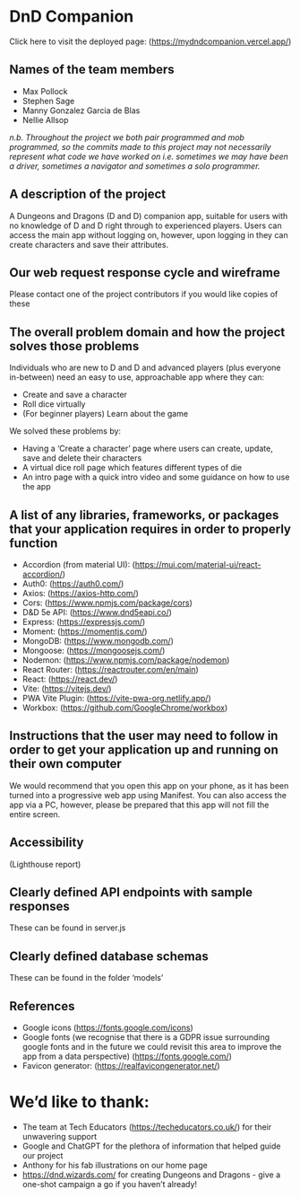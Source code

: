 # DnD Companion

Click here to visit the deployed page: (https://mydndcompanion.vercel.app/)

## Names of the team members

- Max Pollock
- Stephen Sage
- Manny Gonzalez Garcia de Blas
- Nellie Allsop

_n.b. Throughout the project we both pair programmed and mob programmed, so the commits made to this project may not necessarily represent what code we have worked on i.e. sometimes we may have been a driver, sometimes a navigator and sometimes a solo programmer._

## A description of the project

A Dungeons and Dragons (D and D) companion app, suitable for users with no knowledge of D and D right through to experienced players. Users can access the main app without logging on, however, upon logging in they can create characters and save their attributes.

## Our web request response cycle and wireframe

Please contact one of the project contributors if you would like copies of these

## The overall problem domain and how the project solves those problems

Individuals who are new to D and D and advanced players (plus everyone in-between) need an easy to use, approachable app where they can:

- Create and save a character
- Roll dice virtually
- (For beginner players) Learn about the game

We solved these problems by:

- Having a ‘Create a character’ page where users can create, update, save and delete their characters
- A virtual dice roll page which features different types of die
- An intro page with a quick intro video and some guidance on how to use the app

## A list of any libraries, frameworks, or packages that your application requires in order to properly function

- Accordion (from material UI): (https://mui.com/material-ui/react-accordion/)
- Auth0: (https://auth0.com/)
- Axios: (https://axios-http.com/)
- Cors: (https://www.npmjs.com/package/cors)
- D&D 5e API: (https://www.dnd5eapi.co/)
- Express: (https://expressjs.com/)
- Moment: (https://momentjs.com/)
- MongoDB: (https://www.mongodb.com/)
- Mongoose: (https://mongoosejs.com/)
- Nodemon: (https://www.npmjs.com/package/nodemon)
- React Router: (https://reactrouter.com/en/main)
- React: (https://react.dev/)
- Vite: (https://vitejs.dev/)
- PWA Vite Plugin: (https://vite-pwa-org.netlify.app/)
- Workbox: (https://github.com/GoogleChrome/workbox)

## Instructions that the user may need to follow in order to get your application up and running on their own computer

We would recommend that you open this app on your phone, as it has been turned into a progressive web app using Manifest. You can also access the app via a PC, however, please be prepared that this app will not fill the entire screen.

## Accessibility

(Lighthouse report)

## Clearly defined API endpoints with sample responses

These can be found in server.js

## Clearly defined database schemas

These can be found in the folder ‘models’

## References

- Google icons (https://fonts.google.com/icons)
- Google fonts (we recognise that there is a GDPR issue surrounding google fonts and in the future we could revisit this area to improve the app from a data perspective) (https://fonts.google.com/)
- Favicon generator: (https://realfavicongenerator.net/)

# We’d like to thank:

- The team at Tech Educators (https://techeducators.co.uk/) for their unwavering support
- Google and ChatGPT for the plethora of information that helped guide our project
- Anthony for his fab illustrations on our home page
- https://dnd.wizards.com/ for creating Dungeons and Dragons - give a one-shot campaign a go if you haven’t already!
